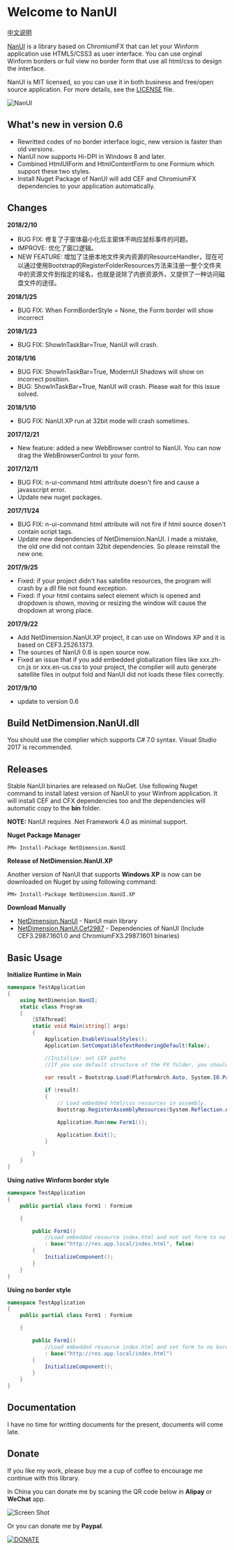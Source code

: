 # Welcome to NanUI

[中文说明](https://github.com/NetDimension/NanUI/wiki/%E4%B8%AD%E6%96%87%E8%AF%B4%E6%98%8E)

[NanUI](http://netdimension.github.io/NanUI/) is a library based on ChromiumFX that can let your Winform application use HTML5/CSS3 as user interface. You can use orginal Winform borders or full view no border form that use all html/css to design the interface.

NanUI is MIT licensed, so you can use it in both business and free/open source application. For more details, see the [LICENSE](https://github.com/NetDimension/NanUI/blob/master/LICENSE) file.

![NanUI](http://img.blog.csdn.net/20171226150643379)


## What's new in version 0.6

- Rewritted codes of no border interface logic, new version is faster than old versions.
- NanUI now supports Hi-DPI in Windows 8 and later.
- Combined HtmlUIForm and HtmlContentForm to one Formium which support these two styles.
- Install Nuget Package of NanUI will add CEF and ChromiumFX dependencies to your application automatically.

## Changes
**2018/2/10**
- BUG FIX: 修复了子窗体最小化后主窗体不响应鼠标事件的问题。
- IMPROVE: 优化了窗口逻辑。
- NEW FEATURE: 增加了注册本地文件夹内资源的ResourceHandler，现在可以通过使用Bootstrap的RegisterFolderResources方法来注册一整个文件夹中的资源文件到指定的域名，也就是说除了内嵌资源外，又提供了一种访问磁盘文件的途径。

**2018/1/25**
- BUG FIX: When FormBorderStyle = None, the Form border will show incorrect

**2018/1/23**
- BUG FIX: ShowInTaskBar=True, NanUI will crash.

**2018/1/16**
- BUG FIX: ShowInTaskBar=True, ModernUI Shadows will show on incorrect position.
- BUG: ShowInTaskBar=True, NanUI will crash. Please wait for this issue solved.

**2018/1/10**
- BUG FIX: NanUI.XP run at 32bit mode will crash sometimes.

**2017/12/21**
- New feature: added a new WebBrowser control to NanUI. You can now drag the WebBrowserControl to your form.

**2017/12/11**
- BUG FIX: n-ui-command html attribute doesn't fire and cause a javasscript error.
- Update new nuget packages.

**2017/11/24**
- BUG FIX: n-ui-command html attribute will not fire if html source dosen't contain script tags. 
- Update new dependencies of NetDimension.NanUI. I made a mistake, the old one did not contain 32bit dependencies. So please reinstall the new one.

**2017/9/25**
- Fixed: if your project didn't has satellite resources, the program will crash by a dll file not found exception.
- Fixed: if your html contains select element which is opened and dropdown is shown, moving or resizing the window will cause the dropdown at wrong place.

**2017/9/22**
- Add NetDimension.NanUI.XP project, it can use on Windows XP and it is based on CEF3.2526.1373.
- The sources of NanUI 0.6 is open source now.
- Fixed an issue that if you add embedded globalization files like xxx.zh-cn.js or xxx.en-us.css to your project, the complier will auto generate satellite files in output fold and NanUI did not loads these files correctly.

**2017/9/10**
- update to version 0.6

## Build NetDimension.NanUI.dll

You should use the complier which supports C# 7.0 syntax. Visual Studio 2017 is recommended.

## Releases
Stable NanUI binaries are released on NuGet. Use following Nuget command to install latest version of NanUI to your Winfrom application. It will install CEF and CFX dependencies too and the dependencies will automatic copy to the **bin** folder.

**NOTE:** NanUI requires .Net Framework 4.0 as minimal support.

**Nuget Package Manager**
```
PM> Install-Package NetDimension.NanUI
```

**Release of NetDimension.NanUI.XP**

Another version of NanUI that supports **Windows XP** is now can be downloaded on Nuget by using following command:
```
PM> Install-Package NetDimension.NanUI.XP
```



**Download Manually**
- [NetDimension.NanUI](https://www.nuget.org/packages/NetDimension.NanUI/) - NanUI main library
- [NetDimension.NanUI.Cef2987](https://www.nuget.org/packages/NetDimension.NanUI.Cef2987/) - Dependencies of NanUI (Include CEF3.2987.1601.0 and ChromiumFX3.2987.1601 binaries)




## Basic Usage

**Initialize Runtime in Main**
```C#
namespace TestApplication
{
	using NetDimension.NanUI;
	static class Program
	{
		[STAThread]
		static void Main(string[] args)
		{
			Application.EnableVisualStyles();
			Application.SetCompatibleTextRenderingDefault(false);

			//Initalize: set CEF paths
			//If you use default structure of the FX folder, you should provide paths of fx folder, resources folder and locales folder.

			var result = Bootstrap.Load(PlatformArch.Auto, System.IO.Path.Combine(Application.StartupPath, "fx"), System.IO.Path.Combine(Application.StartupPath, "fx\\Resources"), System.IO.Path.Combine(Application.StartupPath, "fx\\Resources\\locales"));
			
			if (result)
			{
				// Load embedded html/css resources in assembly.
				Bootstrap.RegisterAssemblyResources(System.Reflection.Assembly.GetExecutingAssembly());

				Application.Run(new Form1());

				Application.Exit();
			}

		}
	}
}

```


**Using native Winform border style**
```C#
namespace TestApplication
{
	public partial class Form1 : Formium

	{

		public Form1()
			//Load embedded resource index.html and not set form to no border style by the second parameter.
			: base("http://res.app.local/index.html", false)
		{
			InitializeComponent();
		}
	}
}
```

**Using no border style**
```C#
namespace TestApplication
{
	public partial class Form1 : Formium

	{

		public Form1()
			//Load embedded resource index.html and set form to no border style by igrone the second parameter or set it to true.
			: base("http://res.app.local/index.html")
		{
			InitializeComponent();
		}
	}
}
```

## Documentation

I have no time for writting documents for the present, documents will come late.


## Donate

If you like my work, please buy me a cup of coffee to encourage me continue with this library. 

In China you can donate me by scaning the QR code below in **Alipay** or **WeChat** app.

![Screen Shot](http://ohtrip.cn/media/beg_with_border.png)

Or you can donate me by **Paypal**.

[![DONATE](http://ohtrip.cn/media/PayPal-donate-button.png)](https://www.paypal.me/mrjson)

